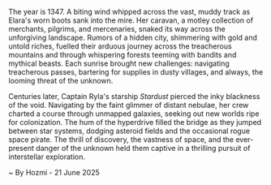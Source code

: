 
The year is 1347.  A biting wind whipped across the vast, muddy track as Elara's worn boots sank into the mire.  Her caravan, a motley collection of merchants, pilgrims, and mercenaries, snaked its way across the unforgiving landscape.  Rumors of a hidden city, shimmering with gold and untold riches, fuelled their arduous journey across the treacherous mountains and through whispering forests teeming with bandits and mythical beasts.  Each sunrise brought new challenges: navigating treacherous passes, bartering for supplies in dusty villages, and always, the looming threat of the unknown.

Centuries later, Captain Ryla's starship *Stardust* pierced the inky blackness of the void.  Navigating by the faint glimmer of distant nebulae, her crew charted a course through unmapped galaxies, seeking out new worlds ripe for colonization.  The hum of the hyperdrive filled the bridge as they jumped between star systems, dodging asteroid fields and the occasional rogue space pirate.  The thrill of discovery, the vastness of space, and the ever-present danger of the unknown held them captive in a thrilling pursuit of interstellar exploration.

~ By Hozmi - 21 June 2025
